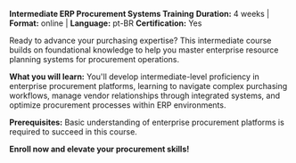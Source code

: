 **Intermediate ERP Procurement Systems Training**
**Duration:** 4 weeks | **Format:** online | **Language:** pt-BR
**Certification:** Yes

Ready to advance your purchasing expertise? This intermediate course builds on foundational knowledge to help you master enterprise resource planning systems for procurement operations.

**What you will learn:**
You'll develop intermediate-level proficiency in enterprise procurement platforms, learning to navigate complex purchasing workflows, manage vendor relationships through integrated systems, and optimize procurement processes within ERP environments.

**Prerequisites:**
Basic understanding of enterprise procurement platforms is required to succeed in this course.

**Enroll now and elevate your procurement skills!**